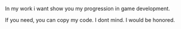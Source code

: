 In my work i want show you my progression in game development.

If you need, you can copy my code. I dont mind. I would be honored.
